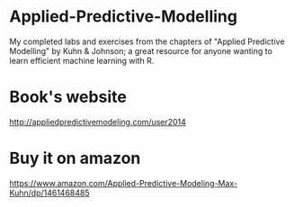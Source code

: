 # Applied-Predictive-Modelling
My completed labs and exercises from the chapters of "Applied Predictive Modelling" by Kuhn & Johnson; a great resource for anyone wanting to learn efficient machine learning with R.

# Book's website
http://appliedpredictivemodeling.com/user2014

# Buy it on amazon
https://www.amazon.com/Applied-Predictive-Modeling-Max-Kuhn/dp/1461468485
